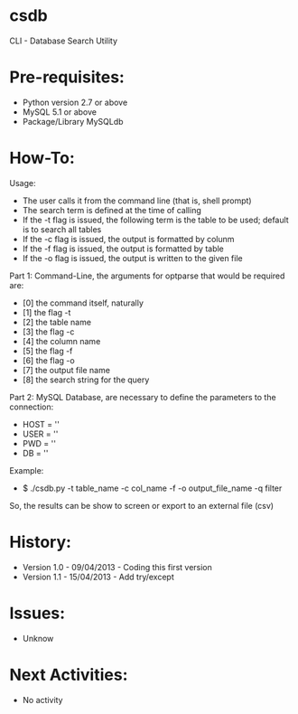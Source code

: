 # csdb
CLI - Database Search Utility

# Pre-requisites:
- Python version 2.7 or above
- MySQL 5.1 or above
- Package/Library MySQLdb

# How-To:
Usage:
- The user calls it from the command line (that is, shell prompt)
- The search term is defined at the time of calling
- If the -t flag is issued, the following term is the table to be used; default is to search all tables
- If the -c flag is issued, the output is formatted by colunm
- If the -f flag is issued, the output is formatted by table
- If the -o flag is issued, the output is written to the given file

Part 1: Command-Line, the arguments for optparse that would be required are:
- [0] the command itself, naturally
- [1] the flag -t
- [2] the table name
- [3] the flag -c
- [4] the column name
- [5] the flag -f
- [6] the flag -o
- [7] the output file name
- [8] the search string for the query

Part 2: MySQL Database, are necessary to define the parameters to the connection:
- HOST = ''
- USER = ''
- PWD = ''
- DB = ''

Example:
- $ ./csdb.py -t table_name -c col_name -f -o output_file_name -q filter

So, the results can be show to screen or export to an external file (csv)

# History:
- Version 1.0 - 09/04/2013 - Coding this first version
- Version 1.1 - 15/04/2013 - Add try/except

# Issues:
- Unknow

# Next Activities:
- No activity
